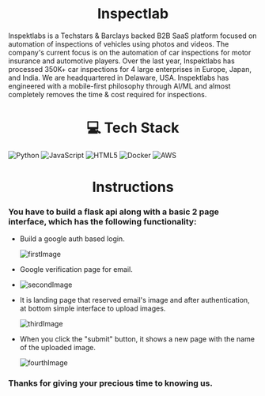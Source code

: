 # <div align="center">Inspectlab </div> 
Inspektlabs is a Techstars & Barclays backed B2B SaaS platform focused on automation of inspections of vehicles using photos and videos. The company's current focus is on the automation of car inspections for motor insurance and automotive players. Over the last year, Inspektlabs has processed 350K+ car inspections for 4 large enterprises in Europe, Japan, and India. We are headquartered in Delaware, USA. Inspektlabs has engineered with a mobile-first philosophy through AI/ML and almost completely removes the time & cost required for inspections.

# <div align="center"> 💻 Tech Stack </div>
![Python](https://img.shields.io/badge/python-3670A0?style=for-the-badge&logo=python&logoColor=ffdd54) 
![JavaScript](https://img.shields.io/badge/javascript-%23323330.svg?style=for-the-badge&logo=javascript&logoColor=%23F7DF1E) 
![HTML5](https://img.shields.io/badge/html5-%23E34F26.svg?style=for-the-badge&logo=html5&logoColor=white)
![Docker](https://img.shields.io/badge/docker-%230db7ed.svg?style=for-the-badge&logo=docker&logoColor=white) 
![AWS](https://img.shields.io/badge/AWS-%23FF9900.svg?style=for-the-badge&logo=amazon-aws&logoColor=white)

# <div align="center"> Instructions </div> 

### You have to build a flask api along with a basic 2 page interface, which has the following functionality:

* Build a google auth based login.

  ![firstImage](https://github.com/pintu903/Inspektlabs/assets/101343854/cd2d3d40-1930-445c-844a-6fe8492ab97a)

* Google verification page for email.
* 
  ![secondImage](https://github.com/pintu903/Inspektlabs/assets/101343854/efbff4e7-50a4-4e8d-94f5-fb6922f239cb)

* It is landing page that reserved email's image and after authentication, at bottom simple interface to upload images.

  ![thirdImage](https://github.com/pintu903/Inspektlabs/assets/101343854/82cd759e-f437-466b-90eb-49ea9d4cce1b)

* When you click the "submit" button, it shows a new page with the name of the uploaded image.

  ![fourthImage](https://github.com/pintu903/Inspektlabs/assets/101343854/1e8471c9-fd1d-4aff-837d-3bb0daf7d894)


### Thanks for giving your precious time to knowing us.
